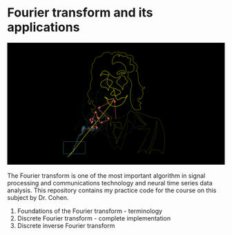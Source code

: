 # Fourier transform and its applications

![Fourier Artwork](images/Fourier-art.png)

The Fourier transform is one of the most important algorithm in signal processing and communications technology and neural time series data analysis. This repository contains my practice code for the course on this subject by Dr. Cohen. 


1. Foundations of the Fourier transform - terminology
1. Discrete Fourier transform - complete implementation
1. Discrete inverse Fourier transform
